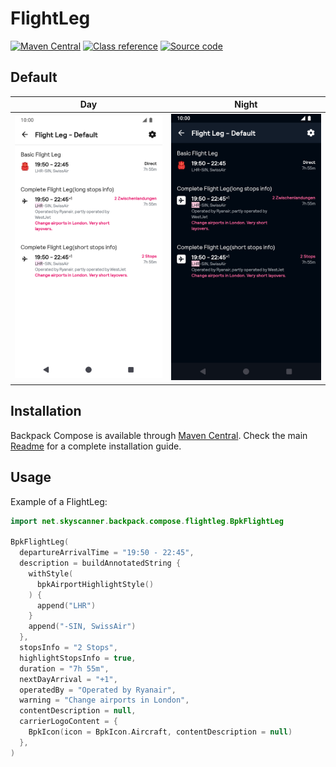 # FlightLeg

[![Maven Central](https://img.shields.io/maven-central/v/net.skyscanner.backpack/backpack-compose)](https://search.maven.org/artifact/net.skyscanner.backpack/backpack-compose)
[![Class reference](https://img.shields.io/badge/Class%20reference-Android-blue)](https://backpack.github.io/android/backpack-compose/net.skyscanner.backpack.compose.flightleg)
[![Source code](https://img.shields.io/badge/Source%20code-GitHub-lightgrey)](https://github.com/backpack/android/tree/main/backpack-compose/src/main/kotlin/net/skyscanner/backpack/compose/flightleg)

## Default

| Day                                                                                                                                                                    | Night                                                                                                                                                                                 |
|------------------------------------------------------------------------------------------------------------------------------------------------------------------------|---------------------------------------------------------------------------------------------------------------------------------------------------------------------------------------|
| <img src="https://raw.githubusercontent.com/backpack/android/main/docs/compose/FlightLeg/screenshots/default.png" alt="Flight Leg component" width="375" /> | <img src="https://raw.githubusercontent.com/backpack/android/main/docs/compose/FlightLeg/screenshots/default_dm.png" alt="Flight Leg component - dark mode" width="375" /> |

## Installation

Backpack Compose is available
through [Maven Central](https://search.maven.org/artifact/net.skyscanner.backpack/backpack-compose). Check the
main [Readme](https://github.com/skyscanner/backpack-android#installation) for a complete installation guide.

## Usage

Example of a FlightLeg:

```Kotlin
import net.skyscanner.backpack.compose.flightleg.BpkFlightLeg

BpkFlightLeg(
  departureArrivalTime = "19:50 - 22:45",
  description = buildAnnotatedString {
    withStyle(
      bpkAirportHighlightStyle()
    ) {
      append("LHR")
    }
    append("-SIN, SwissAir")
  },
  stopsInfo = "2 Stops",
  highlightStopsInfo = true,
  duration = "7h 55m",
  nextDayArrival = "+1",
  operatedBy = "Operated by Ryanair",
  warning = "Change airports in London",
  contentDescription = null,
  carrierLogoContent = {
    BpkIcon(icon = BpkIcon.Aircraft, contentDescription = null)
  },
)
```
